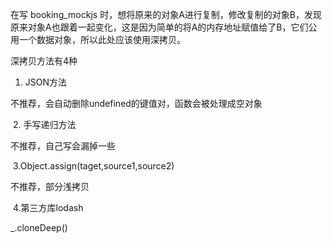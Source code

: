 在写 booking_mockjs 时，想将原来的对象A进行复制，修改复制的对象B，发现原来对象A也跟着一起变化，这是因为简单的将A的内存地址赋值给了B，它们公用一个数据对象，所以此处应该使用深拷贝。

深拷贝方法有4种

1. JSON方法

不推荐，会自动删除undefined的键值对，函数会被处理成空对象

​    2. 手写递归方法

不推荐，自己写会漏掉一些

​    3.Object.assign(taget,source1,source2)

不推荐，部分浅拷贝

​    4.第三方库lodash

_.cloneDeep()


